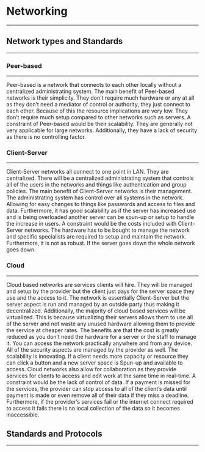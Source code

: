 # Networking
---
## Network types and Standards
---
### Peer-based
---
Peer-based is a network that connects to each other locally without a centralized administrating system. 
The main benefit of Peer-based networks is their simplicity. They don't require much hardware or any at all as they don’t need a mediator of control or authority, they just connect to each other. Because of this the resource implications are very low. They don’t require much setup compared to other networks such as servers. A constraint of Peer-based would be their scalability. They are generally not very applicable for large networks. Additionally, they have a lack of security as there is no controlling factor.

### Client-Server
---
Client-Server networks all connect to one point in LAN. They are centralized. There will be a centralized administrating system that controls all of the users in the networks and things like authentication and group policies.
The main benefit of Client-Server networks is their management. The administrating system has control over all systems in the network. Allowing for easy changes to things like passwords and access to files and data. Furthermore, it has good scalability as if the server has increased use and is being overloaded another server can be spun-up or setup to handle the increase in users. A constraint would be the costs included with Client-Server networks. The hardware has to be bought to manage the network and specific specialists are required to setup and maintain the network. Furthermore, it is not as robust. If the server goes down the whole network goes down. 

### Cloud
---
Cloud based networks are services clients will hire. They will be managed and setup by the provider but the client just pays for the server space they use and the access to it. The network is essentially Client-Server but the server aspect is run and managed by an outside party thus making it decentralized. Additionally, the majority of cloud based services will be virtualized. This is because virtualizing their servers allows them to use all of the server and not waste any unused hardware allowing them to provide the service at cheaper rates.
The benefits are that the cost is greatly reduced as you don’t need the hardware for a server or the staff to manage it. You can access the network practically anywhere and from any device. All of the security aspects are managed by the provider as well. The scalability is innovating. If a client needs more capacity or resource they can click a button and a new server space is Spun-up and available to access. Cloud networks also allow for collaboration as they provide services for clients to access and edit work at the same time in real-time. A constraint would be the lack of control of data. If a payment is missed for the services, the provider can stop access to all of the client’s data until payment is made or even remove all of their data if they miss a deadline. Furthermore, if the provider’s services fail or the internet connect required to access it fails there is no local collection of the data so it becomes inaccessible. 

## Standards and Protocols
---
